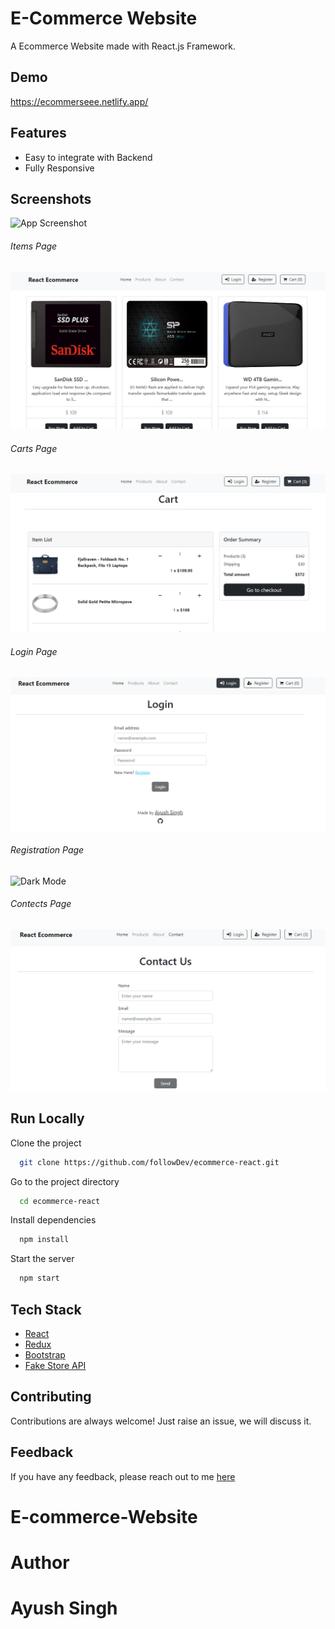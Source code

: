 # E-Commerce Website

A Ecommerce Website made with React.js Framework.


## Demo

https://ecommerseee.netlify.app/

## Features

- Easy to integrate with Backend
- Fully Responsive


## Screenshots

![App Screenshot](https://i.ibb.co/fQ293tm/image.png)
###### Items Page
![About Page](https://github.com/ayushsingh186312/ecommerse/blob/master/Items.PNG)

###### Carts Page
![Dark Mode](https://github.com/ayushsingh186312/ecommerse/blob/master/Carts.PNG)

###### Login Page
![Dark Mode](https://github.com/ayushsingh186312/ecommerse/blob/master/Login.PNG)

###### Registration Page
![Dark Mode](https://github.com/ayushsingh186312/ecommerse/blob/master/Registraion.PNG)

###### Contects Page
![Dark Mode](https://github.com/ayushsingh186312/ecommerse/blob/master/Contect.PNG)

## Run Locally

Clone the project

```bash
  git clone https://github.com/followDev/ecommerce-react.git
```

Go to the project directory

```bash
  cd ecommerce-react
```

Install dependencies

```bash
  npm install
```

Start the server

```bash
  npm start
```



## Tech Stack

* [React](https://reactjs.org/)
* [Redux](https://redux.js.org/)
* [Bootstrap](https://getbootstrap.com/)
* [Fake Store API](https://fakestoreapi.com/)

## Contributing

Contributions are always welcome!
Just raise an issue, we will discuss it.


## Feedback

If you have any feedback, please reach out to me [here](https://github.com/ayushsingh186312)


# E-commerce-Website


# Author
# Ayush Singh 
